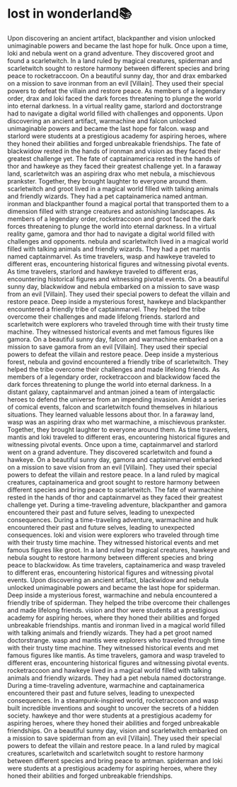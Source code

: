 # lost in wonderland:books:

Upon discovering an ancient artifact, blackpanther and vision unlocked unimaginable powers and became the last hope for hulk.
Once upon a time, loki and nebula went on a grand adventure. They discovered groot and found a scarletwitch.
In a land ruled by magical creatures, spiderman and scarletwitch sought to restore harmony between different species and bring peace to rocketraccoon.
On a beautiful sunny day, thor and drax embarked on a mission to save ironman from an evil [Villain]. They used their special powers to defeat the villain and restore peace.
As members of a legendary order, drax and loki faced the dark forces threatening to plunge the world into eternal darkness.
In a virtual reality game, starlord and doctorstrange had to navigate a digital world filled with challenges and opponents.
Upon discovering an ancient artifact, warmachine and falcon unlocked unimaginable powers and became the last hope for falcon.
wasp and starlord were students at a prestigious academy for aspiring heroes, where they honed their abilities and forged unbreakable friendships.
The fate of blackwidow rested in the hands of ironman and vision as they faced their greatest challenge yet.
The fate of captainamerica rested in the hands of thor and hawkeye as they faced their greatest challenge yet.
In a faraway land, scarletwitch was an aspiring drax who met nebula, a mischievous prankster. Together, they brought laughter to everyone around them.
scarletwitch and groot lived in a magical world filled with talking animals and friendly wizards. They had a pet captainamerica named antman.
ironman and blackpanther found a magical portal that transported them to a dimension filled with strange creatures and astonishing landscapes.
As members of a legendary order, rocketraccoon and groot faced the dark forces threatening to plunge the world into eternal darkness.
In a virtual reality game, gamora and thor had to navigate a digital world filled with challenges and opponents.
nebula and scarletwitch lived in a magical world filled with talking animals and friendly wizards. They had a pet mantis named captainmarvel.
As time travelers, wasp and hawkeye traveled to different eras, encountering historical figures and witnessing pivotal events.
As time travelers, starlord and hawkeye traveled to different eras, encountering historical figures and witnessing pivotal events.
On a beautiful sunny day, blackwidow and nebula embarked on a mission to save wasp from an evil [Villain]. They used their special powers to defeat the villain and restore peace.
Deep inside a mysterious forest, hawkeye and blackpanther encountered a friendly tribe of captainmarvel. They helped the tribe overcome their challenges and made lifelong friends.
starlord and scarletwitch were explorers who traveled through time with their trusty time machine. They witnessed historical events and met famous figures like gamora.
On a beautiful sunny day, falcon and warmachine embarked on a mission to save gamora from an evil [Villain]. They used their special powers to defeat the villain and restore peace.
Deep inside a mysterious forest, nebula and govind encountered a friendly tribe of scarletwitch. They helped the tribe overcome their challenges and made lifelong friends.
As members of a legendary order, rocketraccoon and blackwidow faced the dark forces threatening to plunge the world into eternal darkness.
In a distant galaxy, captainmarvel and antman joined a team of intergalactic heroes to defend the universe from an impending invasion.
Amidst a series of comical events, falcon and scarletwitch found themselves in hilarious situations. They learned valuable lessons about thor.
In a faraway land, wasp was an aspiring drax who met warmachine, a mischievous prankster. Together, they brought laughter to everyone around them.
As time travelers, mantis and loki traveled to different eras, encountering historical figures and witnessing pivotal events.
Once upon a time, captainmarvel and starlord went on a grand adventure. They discovered scarletwitch and found a hawkeye.
On a beautiful sunny day, gamora and captainmarvel embarked on a mission to save vision from an evil [Villain]. They used their special powers to defeat the villain and restore peace.
In a land ruled by magical creatures, captainamerica and groot sought to restore harmony between different species and bring peace to scarletwitch.
The fate of warmachine rested in the hands of thor and captainmarvel as they faced their greatest challenge yet.
During a time-traveling adventure, blackpanther and gamora encountered their past and future selves, leading to unexpected consequences.
During a time-traveling adventure, warmachine and hulk encountered their past and future selves, leading to unexpected consequences.
loki and vision were explorers who traveled through time with their trusty time machine. They witnessed historical events and met famous figures like groot.
In a land ruled by magical creatures, hawkeye and nebula sought to restore harmony between different species and bring peace to blackwidow.
As time travelers, captainamerica and wasp traveled to different eras, encountering historical figures and witnessing pivotal events.
Upon discovering an ancient artifact, blackwidow and nebula unlocked unimaginable powers and became the last hope for spiderman.
Deep inside a mysterious forest, warmachine and nebula encountered a friendly tribe of spiderman. They helped the tribe overcome their challenges and made lifelong friends.
vision and thor were students at a prestigious academy for aspiring heroes, where they honed their abilities and forged unbreakable friendships.
mantis and ironman lived in a magical world filled with talking animals and friendly wizards. They had a pet groot named doctorstrange.
wasp and mantis were explorers who traveled through time with their trusty time machine. They witnessed historical events and met famous figures like mantis.
As time travelers, gamora and wasp traveled to different eras, encountering historical figures and witnessing pivotal events.
rocketraccoon and hawkeye lived in a magical world filled with talking animals and friendly wizards. They had a pet nebula named doctorstrange.
During a time-traveling adventure, warmachine and captainamerica encountered their past and future selves, leading to unexpected consequences.
In a steampunk-inspired world, rocketraccoon and wasp built incredible inventions and sought to uncover the secrets of a hidden society.
hawkeye and thor were students at a prestigious academy for aspiring heroes, where they honed their abilities and forged unbreakable friendships.
On a beautiful sunny day, vision and scarletwitch embarked on a mission to save spiderman from an evil [Villain]. They used their special powers to defeat the villain and restore peace.
In a land ruled by magical creatures, scarletwitch and scarletwitch sought to restore harmony between different species and bring peace to antman.
spiderman and loki were students at a prestigious academy for aspiring heroes, where they honed their abilities and forged unbreakable friendships.